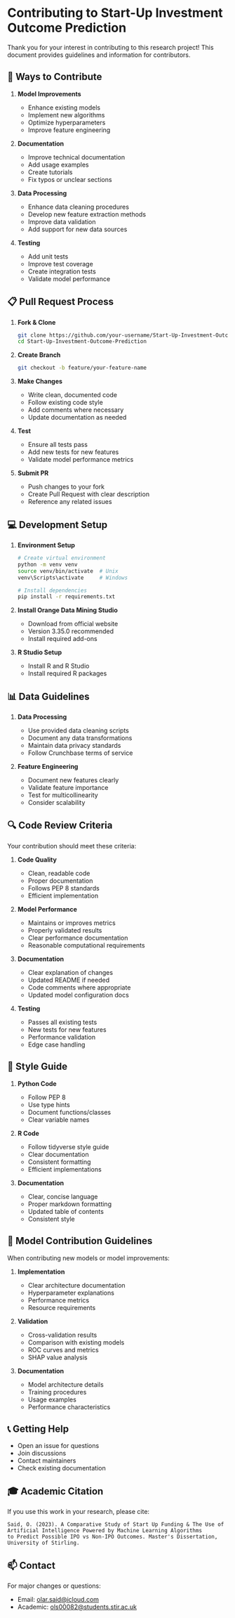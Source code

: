# Contributing to Start-Up Investment Outcome Prediction

Thank you for your interest in contributing to this research project! This document provides guidelines and information for contributors.

## 🌟 Ways to Contribute

1. **Model Improvements**
   - Enhance existing models
   - Implement new algorithms
   - Optimize hyperparameters
   - Improve feature engineering

2. **Documentation**
   - Improve technical documentation
   - Add usage examples
   - Create tutorials
   - Fix typos or unclear sections

3. **Data Processing**
   - Enhance data cleaning procedures
   - Develop new feature extraction methods
   - Improve data validation
   - Add support for new data sources

4. **Testing**
   - Add unit tests
   - Improve test coverage
   - Create integration tests
   - Validate model performance

## 📋 Pull Request Process

1. **Fork & Clone**
   ```bash
   git clone https://github.com/your-username/Start-Up-Investment-Outcome-Prediction.git
   cd Start-Up-Investment-Outcome-Prediction
   ```

2. **Create Branch**
   ```bash
   git checkout -b feature/your-feature-name
   ```

3. **Make Changes**
   - Write clean, documented code
   - Follow existing code style
   - Add comments where necessary
   - Update documentation as needed

4. **Test**
   - Ensure all tests pass
   - Add new tests for new features
   - Validate model performance metrics

5. **Submit PR**
   - Push changes to your fork
   - Create Pull Request with clear description
   - Reference any related issues

## 💻 Development Setup

1. **Environment Setup**
   ```bash
   # Create virtual environment
   python -m venv venv
   source venv/bin/activate  # Unix
   venv\Scripts\activate     # Windows
   
   # Install dependencies
   pip install -r requirements.txt
   ```

2. **Install Orange Data Mining Studio**
   - Download from official website
   - Version 3.35.0 recommended
   - Install required add-ons

3. **R Studio Setup**
   - Install R and R Studio
   - Install required R packages

## 📊 Data Guidelines

1. **Data Processing**
   - Use provided data cleaning scripts
   - Document any data transformations
   - Maintain data privacy standards
   - Follow Crunchbase terms of service

2. **Feature Engineering**
   - Document new features clearly
   - Validate feature importance
   - Test for multicollinearity
   - Consider scalability

## 🔍 Code Review Criteria

Your contribution should meet these criteria:

1. **Code Quality**
   - Clean, readable code
   - Proper documentation
   - Follows PEP 8 standards
   - Efficient implementation

2. **Model Performance**
   - Maintains or improves metrics
   - Properly validated results
   - Clear performance documentation
   - Reasonable computational requirements

3. **Documentation**
   - Clear explanation of changes
   - Updated README if needed
   - Code comments where appropriate
   - Updated model configuration docs

4. **Testing**
   - Passes all existing tests
   - New tests for new features
   - Performance validation
   - Edge case handling

## 📝 Style Guide

1. **Python Code**
   - Follow PEP 8
   - Use type hints
   - Document functions/classes
   - Clear variable names

2. **R Code**
   - Follow tidyverse style guide
   - Clear documentation
   - Consistent formatting
   - Efficient implementations

3. **Documentation**
   - Clear, concise language
   - Proper markdown formatting
   - Updated table of contents
   - Consistent style

## 🚀 Model Contribution Guidelines

When contributing new models or model improvements:

1. **Implementation**
   - Clear architecture documentation
   - Hyperparameter explanations
   - Performance metrics
   - Resource requirements

2. **Validation**
   - Cross-validation results
   - Comparison with existing models
   - ROC curves and metrics
   - SHAP value analysis

3. **Documentation**
   - Model architecture details
   - Training procedures
   - Usage examples
   - Performance characteristics

## 📞 Getting Help

- Open an issue for questions
- Join discussions
- Contact maintainers
- Check existing documentation

## 🎓 Academic Citation

If you use this work in your research, please cite:
```
Said, O. (2023). A Comparative Study of Start Up Funding & The Use of 
Artificial Intelligence Powered by Machine Learning Algorithms 
to Predict Possible IPO vs Non-IPO Outcomes. Master's Dissertation, 
University of Stirling.
```

## 📫 Contact

For major changes or questions:
- Email: olar.said@icloud.com
- Academic: ols00082@students.stir.ac.uk